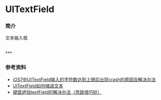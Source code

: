 # UITextField

### 简介

文本输入框


<br>
***
<br>


### 参考资料

* [iOS7中UITextField输入的字符数达到上限后出现crash的原因及解决办法](http://stackoverflow.com/questions/19948394/textviewdidchange-crashes-in-ios-7)
* [UITextField如何缩进文本](http://blog.csdn.net/rhljiayou/article/details/10062475)
* [键盘遮挡textField的解决办法（思路很巧妙）](http://www.cocoachina.com/bbs/read.php?tid=317353)